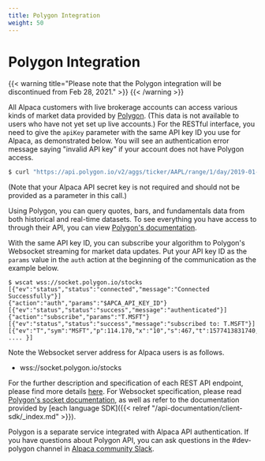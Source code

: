 ```yaml
---
title: Polygon Integration
weight: 50
---
```


# Polygon Integration

{{< warning title="Please note that the Polygon integration will be discontinued from Feb 28, 2021." >}}
{{< /warning >}}

All Alpaca customers with live brokerage accounts can access various
kinds of market data provided by [Polygon](https://polygon.io/).
(This data is not available to users who have not yet set up live accounts.) For the RESTful interface,
you need to give the `apiKey` parameter with the same API key ID you use for Alpaca, as demonstrated below.
You will see an authentication error message saying "invalid API key" if your account does not have Polygon access.

```sh
$ curl "https://api.polygon.io/v2/aggs/ticker/AAPL/range/1/day/2019-01-01/2019-02-01?apiKey=$APCA_API_KEY_ID"
```

(Note that your Alpaca API secret key is not required and should not be provided as a parameter in this call.)

Using Polygon, you can query quotes, bars, and fundamentals data from both historical and real-time datasets.
To see everything you have access to through their API, you can view [Polygon's documentation](https://polygon.io/docs/).

With the same API key ID, you can subscribe your algorithm to Polygon's Websocket streaming for market data updates.
Put your API key ID as the `params` value in the `auth` action at the beginning
of the communication as the example below.

```
$ wscat wss://socket.polygon.io/stocks
[{"ev":"status","status":"connected","message":"Connected Successfully"}]
{"action":"auth","params":"$APCA_API_KEY_ID"}
[{"ev":"status","status":"success","message":"authenticated"}]
{"action":"subscribe","params":"T.MSFT"}
[{"ev":"status","status":"success","message":"subscribed to: T.MSFT"}]
[{"ev":"T","sym":"MSFT","p":114.170,"x":"10","s":467,"t":1577413831740, .... }]
```

Note the Websocket server address for Alpaca users is as follows.

- wss://socket.polygon.io/stocks

For the further description and specification of each REST API endpoint, please find more details [here](https://polygon.io/docs/).
For Websocket specification, please read [Polygon's socket documentation](https://polygon.io/sockets),
as well as refer to the documentation provided by
[each language SDK]({{< relref "/api-documentation/client-sdk/_index.md" >}}).

Polygon is a separate service integrated with Alpaca API authentication.
If you have questions about Polygon API, you can ask questions in the
#dev-polygon channel in [Alpaca community Slack](https://alpaca.markets/slack).